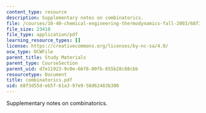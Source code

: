 ```yaml
---
content_type: resource
description: Supplementary notes on combinatorics.
file: /courses/10-40-chemical-engineering-thermodynamics-fall-2003/68f3d55deb5f61a397e958d62483b300_combinatorics.pdf
file_size: 23418
file_type: application/pdf
learning_resource_types: []
license: https://creativecommons.org/licenses/by-nc-sa/4.0/
ocw_type: OCWFile
parent_title: Study Materials
parent_type: CourseSection
parent_uid: d7e11923-9c0e-66f8-00fb-855b28c88cbb
resourcetype: Document
title: combinatorics.pdf
uid: 68f3d55d-eb5f-61a3-97e9-58d62483b300
---
```

Supplementary notes on combinatorics.